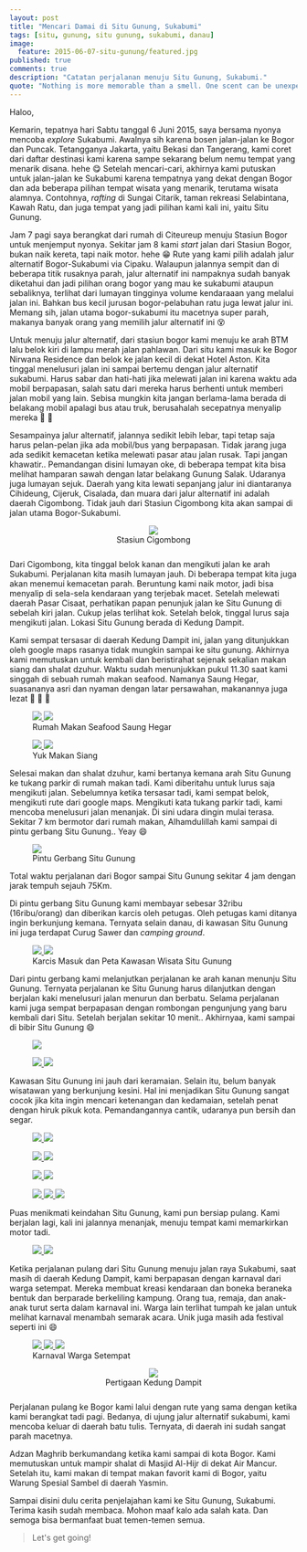 ```yaml
---
layout: post
title: "Mencari Damai di Situ Gunung, Sukabumi"
tags: [situ, gunung, situ gunung, sukabumi, danau]
image:
  feature: 2015-06-07-situ-gunung/featured.jpg
published: true
comments: true
description: "Catatan perjalanan menuju Situ Gunung, Sukabumi."
quote: "Nothing is more memorable than a smell. One scent can be unexpected, momentary and fleeting, yet conjure up a childhood summer beside a lake in the mountains. (Diane Ackerman)"
---
```


Haloo,

Kemarin, tepatnya hari Sabtu tanggal 6 Juni 2015, saya bersama nyonya mencoba _explore_ Sukabumi. Awalnya sih karena bosen jalan-jalan ke Bogor dan Puncak. Tetangganya Jakarta, yaitu Bekasi dan Tangerang, kami coret dari daftar destinasi kami karena sampe sekarang belum nemu tempat yang menarik disana. hehe :yum: Setelah mencari-cari, akhirnya kami putuskan untuk jalan-jalan ke Sukabumi karena tempatnya yang dekat dengan Bogor dan ada beberapa pilihan tempat wisata yang menarik, terutama wisata alamnya. Contohnya, _rafting_ di Sungai Citarik, taman rekreasi Selabintana, Kawah Ratu, dan juga tempat yang jadi pilihan kami kali ini, yaitu Situ Gunung.

Jam 7 pagi saya berangkat dari rumah di Citeureup menuju Stasiun Bogor untuk menjemput nyonya. Sekitar jam 8 kami _start_ jalan dari Stasiun Bogor, bukan naik kereta, tapi naik motor. hehe :grin: Rute yang kami pilih adalah jalur alternatif Bogor-Sukabumi via Cipaku. Walaupun jalannya sempit dan di beberapa titik rusaknya parah, jalur alternatif ini nampaknya sudah banyak diketahui dan jadi pilihan orang bogor yang mau ke sukabumi ataupun sebaliknya, terlihat dari lumayan tingginya volume kendaraaan yang melalui jalan ini. Bahkan bus kecil jurusan bogor-pelabuhan ratu juga lewat jalur ini. Memang sih, jalan utama bogor-sukabumi itu macetnya super parah, makanya banyak orang yang memilih jalur alternatif ini :dizzy_face:

Untuk menuju jalur alternatif, dari stasiun bogor kami menuju ke arah BTM lalu belok kiri di lampu merah jalan pahlawan. Dari situ kami masuk ke Bogor Nirwana Residence dan belok ke jalan kecil di dekat Hotel Aston. Kita tinggal menelusuri jalan ini sampai bertemu dengan jalur alternatif sukabumi. Harus sabar dan hati-hati jika melewati jalan ini karena waktu ada mobil berpapasan, salah satu dari mereka harus berhenti untuk memberi jalan mobil yang lain. Sebisa mungkin kita jangan berlama-lama berada di belakang mobil apalagi bus atau truk, berusahalah secepatnya menyalip mereka :bus: :wave:

Sesampainya jalur alternatif, jalannya sedikit lebih lebar, tapi tetap saja harus pelan-pelan jika ada mobil/bus yang berpapasan. Tidak jarang juga ada sedikit kemacetan ketika melewati pasar atau jalan rusak. Tapi jangan khawatir.. Pemandangan disini lumayan oke, di beberapa tempat kita bisa melihat hamparan sawah dengan latar belakang Gunung Salak. Udaranya juga lumayan sejuk. Daerah yang kita lewati sepanjang jalur ini diantaranya Cihideung, Cijeruk, Cisalada, dan muara dari jalur alternatif ini adalah daerah Cigombong. Tidak jauh dari Stasiun Cigombong kita akan sampai di jalan utama Bogor-Sukabumi.

<figure style="width:80%; text-align:center; margin: 0 auto 1.625rem">
    <a href="/images/2015-06-07-situ-gunung/IMG_20150606_161824.jpg">
    	<img src="/images/2015-06-07-situ-gunung/IMG_20150606_161824.jpg">
   	</a>
    <figcaption>Stasiun Cigombong</figcaption>
</figure>

Dari Cigombong, kita tinggal belok kanan dan mengikuti jalan ke arah Sukabumi. Perjalanan kita masih lumayan jauh. Di beberapa tempat kita juga akan menemui kemacetan parah. Beruntung kami naik motor, jadi bisa menyalip di sela-sela kendaraan yang terjebak macet. Setelah melewati daerah Pasar Cisaat, perhatikan papan penunjuk jalan ke Situ Gunung di sebelah kiri jalan. Cukup jelas terlihat kok. Setelah belok, tinggal lurus saja mengikuti jalan. Lokasi Situ Gunung berada di Kedung Dampit.

Kami sempat tersasar di daerah Kedung Dampit ini, jalan yang ditunjukkan oleh google maps rasanya tidak mungkin sampai ke situ gunung. Akhirnya kami memutuskan untuk kembali dan beristirahat sejenak sekalian makan siang dan shalat dzuhur. Waktu sudah menunjukkan pukul 11.30 saat kami singgah di sebuah rumah makan seafood. Namanya Saung Hegar, suasananya asri dan nyaman dengan latar persawahan, makanannya juga lezat :fork_and_knife: :fried_shrimp: :rice:

<figure class="half">
    <a href="/images/2015-06-07-situ-gunung/IMG_20150606_141212.jpg">
    	<img src="/images/2015-06-07-situ-gunung/IMG_20150606_141212.jpg">
   	</a>
   	<a href="/images/2015-06-07-situ-gunung/IMG_20150606_122033.jpg">
    	<img src="/images/2015-06-07-situ-gunung/IMG_20150606_122033.jpg">
   	</a>
    <figcaption>Rumah Makan Seafood Saung Hegar</figcaption>
</figure>

<figure class="half">
    <a href="/images/2015-06-07-situ-gunung/IMG_20150606_122023.jpg">
    	<img src="/images/2015-06-07-situ-gunung/IMG_20150606_122023.jpg">
   	</a>
   	<a href="/images/2015-06-07-situ-gunung/IMG_20150606_114101.jpg">
    	<img src="/images/2015-06-07-situ-gunung/IMG_20150606_114101.jpg">
   	</a>
    <figcaption>Yuk Makan Siang</figcaption>
</figure>

Selesai makan dan shalat dzuhur, kami bertanya kemana arah Situ Gunung ke tukang parkir di rumah makan tadi. Kami diberitahu untuk lurus saja mengikuti jalan. Sebelumnya ketika tersasar tadi, kami sempat belok, mengikuti rute dari google maps. Mengikuti kata tukang parkir tadi, kami mencoba menelusuri jalan menanjak. Di sini udara dingin mulai terasa. Sekitar 7 km bermotor dari rumah makan, Alhamdulillah kami sampai di pintu gerbang Situ Gunung.. Yeay :smile:

<figure>
    <a href="/images/2015-06-07-situ-gunung/IMG_20150606_135952.jpg">
    	<img src="/images/2015-06-07-situ-gunung/IMG_20150606_135952.jpg">
   	</a>
    <figcaption>Pintu Gerbang Situ Gunung</figcaption>
</figure>

Total waktu perjalanan dari Bogor sampai Situ Gunung sekitar 4 jam dengan jarak tempuh sejauh 75Km.

Di pintu gerbang Situ Gunung kami membayar sebesar 32ribu (16ribu/orang) dan diberikan karcis oleh petugas. Oleh petugas kami ditanya ingin berkunjung kemana. Ternyata selain danau, di kawasan Situ Gunung ini juga terdapat Curug Sawer dan _camping ground_.

<figure class="half">
   	<a href="/images/2015-06-07-situ-gunung/IMG_20150606_125846.jpg">
    	<img src="/images/2015-06-07-situ-gunung/IMG_20150606_125846.jpg">
   	</a>
    <a href="/images/2015-06-07-situ-gunung/IMG_20150606_135901.jpg">
    	<img src="/images/2015-06-07-situ-gunung/IMG_20150606_135901.jpg">
   	</a>
    <figcaption>Karcis Masuk dan Peta Kawasan Wisata Situ Gunung</figcaption>
</figure>

Dari pintu gerbang kami melanjutkan perjalanan ke arah kanan menunju Situ Gunung. Ternyata perjalanan ke Situ Gunung harus dilanjutkan dengan berjalan kaki menelusuri jalan menurun dan berbatu. Selama perjalanan kami juga sempat berpapasan dengan rombongan pengunjung yang baru kembali dari Situ. Setelah berjalan sekitar 10 menit.. Akhirnyaa, kami sampai di bibir Situ Gunung :smile:

<figure>
   	<a href="/images/2015-06-07-situ-gunung/IMG_20150606_130906.jpg">
    	<img src="/images/2015-06-07-situ-gunung/IMG_20150606_130906.jpg">
   	</a>
    <figcaption></figcaption>
</figure>

<figure class="half">
   	<a href="/images/2015-06-07-situ-gunung/IMG_20150606_130614.jpg">
    	<img src="/images/2015-06-07-situ-gunung/IMG_20150606_130614.jpg">
   	</a>
    <a href="/images/2015-06-07-situ-gunung/IMG_20150606_130634.jpg">
    	<img src="/images/2015-06-07-situ-gunung/IMG_20150606_130634.jpg">
   	</a>
    <figcaption></figcaption>
</figure>

Kawasan Situ Gunung ini jauh dari keramaian. Selain itu, belum banyak wisatawan yang berkunjung kesini. Hal ini menjadikan Situ Gunung sangat cocok jika kita ingin mencari ketenangan dan kedamaian, setelah penat dengan hiruk pikuk kota. Pemandangannya cantik, udaranya pun bersih dan segar.

<figure class="half">
    <a href="/images/2015-06-07-situ-gunung/IMG_20150606_130618.jpg">
    	<img src="/images/2015-06-07-situ-gunung/IMG_20150606_130618.jpg">
   	</a>
   	<a href="/images/2015-06-07-situ-gunung/IMG_20150606_130901.jpg">
    	<img src="/images/2015-06-07-situ-gunung/IMG_20150606_130901.jpg">
   	</a>
</figure>

<figure class="half">
    <a href="/images/2015-06-07-situ-gunung/IMG_20150606_131228.jpg">
    	<img src="/images/2015-06-07-situ-gunung/IMG_20150606_131228.jpg">
   	</a>
   	<a href="/images/2015-06-07-situ-gunung/IMG_20150606_131511.jpg">
    	<img src="/images/2015-06-07-situ-gunung/IMG_20150606_131511.jpg">
   	</a>
    <figcaption></figcaption>
</figure>

<figure class="half">
   	<a href="/images/2015-06-07-situ-gunung/IMG_20150606_134135.jpg">
    	<img src="/images/2015-06-07-situ-gunung/IMG_20150606_134135.jpg">
   	</a>
   	<a href="/images/2015-06-07-situ-gunung/IMG_20150606_131144.jpg">
    	<img src="/images/2015-06-07-situ-gunung/IMG_20150606_131144.jpg">
   	</a>
   	<figcaption></figcaption>
</figure>

<figure class="third">
   	<a href="/images/2015-06-07-situ-gunung/IMG_20150606_130917.jpg">
    	<img src="/images/2015-06-07-situ-gunung/IMG_20150606_130917.jpg">
   	</a>
   	<a href="/images/2015-06-07-situ-gunung/IMG_20150606_131149.jpg">
    	<img src="/images/2015-06-07-situ-gunung/IMG_20150606_131149.jpg">
   	</a>
   	<a href="/images/2015-06-07-situ-gunung/IMG_20150606_131151.jpg">
    	<img src="/images/2015-06-07-situ-gunung/IMG_20150606_131151.jpg">
   	</a>
</figure>

Puas menikmati keindahan Situ Gunung, kami pun bersiap pulang. Kami berjalan lagi, kali ini jalannya menanjak, menuju tempat kami memarkirkan motor tadi.

<figure class="half">
   	<a href="/images/2015-06-07-situ-gunung/IMG_20150606_134404.jpg">
    	<img src="/images/2015-06-07-situ-gunung/IMG_20150606_134404.jpg">
   	</a>
   	<a href="/images/2015-06-07-situ-gunung/IMG_20150606_134407.jpg">
    	<img src="/images/2015-06-07-situ-gunung/IMG_20150606_134407.jpg">
   	</a>
   	<figcaption></figcaption>
</figure>

Ketika perjalanan pulang dari Situ Gunung menuju jalan raya Sukabumi, saat masih di daerah Kedung Dampit, kami berpapasan dengan karnaval dari warga setempat. Mereka membuat kreasi kendaraan dan boneka beraneka bentuk dan berparade berkeliling kampung. Orang tua, remaja, dan anak-anak turut serta dalam karnaval ini. Warga lain terlihat tumpah ke jalan untuk melihat karnaval menambah semarak acara. Unik juga masih ada festival seperti ini :smile:

<figure class="third">
   	<a href="/images/2015-06-07-situ-gunung/IMG_20150606_143112.jpg">
    	<img src="/images/2015-06-07-situ-gunung/IMG_20150606_143112.jpg">
   	</a>
   	<a href="/images/2015-06-07-situ-gunung/IMG_20150606_143047.jpg">
    	<img src="/images/2015-06-07-situ-gunung/IMG_20150606_143047.jpg">
   	</a>
   	<a href="/images/2015-06-07-situ-gunung/IMG_20150606_143152.jpg">
    	<img src="/images/2015-06-07-situ-gunung/IMG_20150606_143152.jpg">
   	</a>
   	<figcaption>Karnaval Warga Setempat</figcaption>
</figure>

<figure style="width:80%; text-align:center; margin: 0 auto 1.625rem">
    <a href="/images/2015-06-07-situ-gunung/IMG_20150606_143524.jpg">
    	<img src="/images/2015-06-07-situ-gunung/IMG_20150606_143524.jpg">
   	</a>
    <figcaption>Pertigaan Kedung Dampit</figcaption>
</figure>

Perjalanan pulang ke Bogor kami lalui dengan rute yang sama dengan ketika kami berangkat tadi pagi. Bedanya, di ujung jalur alternatif sukabumi, kami mencoba keluar di daerah batu tulis. Ternyata, di daerah ini sudah sangat parah macetnya.

Adzan Maghrib berkumandang ketika kami sampai di kota Bogor. Kami memutuskan untuk mampir shalat di Masjid Al-Hijr di dekat Air Mancur. Setelah itu, kami makan di tempat makan favorit kami di Bogor, yaitu Warung Spesial Sambel di daerah Yasmin.

Sampai disini dulu cerita penjelajahan kami ke Situ Gunung, Sukabumi. Terima kasih sudah membaca. Mohon maaf kalo ada salah kata. Dan semoga bisa bermanfaat buat temen-temen semua.

> Let's get going!